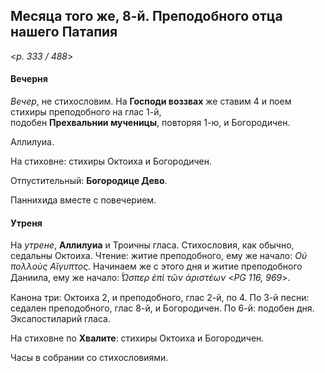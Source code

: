 
## Месяца того же, 8-й. Преподобного отца нашего Патапия  

<*p. 333 / 488*>

#### Вечерня

*Вечер*, не стихословим. На **Господи воззвах** же ставим 4 и поем стихиры преподобного на глас 1-й,  
подобен **Прехвальнии мученицы**, повторяя 1-ю, и Богородичен.  

Аллилуиа. 

На стиховне: стихиры Октоиха и Богородичен.

Отпустительный: **Богородице Дево**. 

Паннихида вместе с повечерием. 

#### Утреня

На *утрене*, **Аллилуиа** и Троичны гласа. Стихословия, как обычно, седальны Октоиха. 
Чтение: житие преподобного, ему же начало: *Οὐ πολλοὺς Αἴγυπτος*. Начинаем же с этого дня и житие 
преподобного Даниила, ему же начало: *̔́Ωσπερ ἐπὶ τῶν ἀριστέων* <*PG 116, 969*>.    

Канона три: Октоиха 2, и преподобного, глас 2-й, по 4.
По 3-й песни: седален преподобного, глас 8-й, и Богородичен. 
По 6-й: подобен дня.  
Эксапостиларий гласа. 

На стиховне по **Хвалите**: стихиры Октоиха и Богородичен.  

Часы в собрании со стихословиями. 
